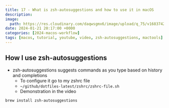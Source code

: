 ```yaml
---
title: 17 - What is zsh-autosuggestions and how to use it in macOS
description:
image:
  path: https://res.cloudinary.com/daqwsgmx6/image/upload/q_75/v1683742199/blog/brew-multiple-apps.avif
date: 2024-01-21 20:17:00 +0000
categories: [2024-macos-workflow]
tags: [macos, tutorial, youtube, video, zsh-autosuggestions, mactools]
---
```


## How I use zsh-autosuggestions

- zsh-autosuggestions suggests commands as you type based on history and
  completions
  - To configure it go to my zshrc file
  - `~/github/dotfiles-latest/zshrc/zshrc-file.sh`
  - Demonstration in the video

```bash
brew install zsh-autosuggestions
```

